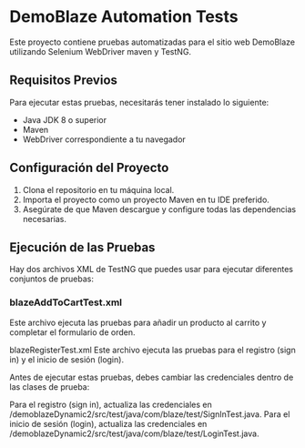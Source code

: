 # DemoBlaze Automation Tests

Este proyecto contiene pruebas automatizadas para el sitio web DemoBlaze utilizando Selenium WebDriver maven y TestNG.

## Requisitos Previos

Para ejecutar estas pruebas, necesitarás tener instalado lo siguiente:
- Java JDK 8 o superior
- Maven
- WebDriver correspondiente a tu navegador

## Configuración del Proyecto

1. Clona el repositorio en tu máquina local.
2. Importa el proyecto como un proyecto Maven en tu IDE preferido.
3. Asegúrate de que Maven descargue y configure todas las dependencias necesarias.

## Ejecución de las Pruebas

Hay dos archivos XML de TestNG que puedes usar para ejecutar diferentes conjuntos de pruebas:

### blazeAddToCartTest.xml

Este archivo ejecuta las pruebas para añadir un producto al carrito y completar el formulario de orden.



blazeRegisterTest.xml
Este archivo ejecuta las pruebas para el registro (sign in) y el inicio de sesión (login).

Antes de ejecutar estas pruebas, debes cambiar las credenciales dentro de las clases de prueba:

Para el registro (sign in), actualiza las credenciales en /demoblazeDynamic2/src/test/java/com/blaze/test/SignInTest.java.
Para el inicio de sesión (login), actualiza las credenciales en /demoblazeDynamic2/src/test/java/com/blaze/test/LoginTest.java.


